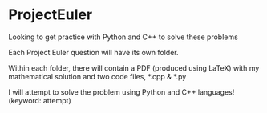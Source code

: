 # ProjectEuler
Looking to get practice with Python and C++ to solve these problems

Each Project Euler question will have its own folder.

Within each folder, there will contain a PDF (produced using LaTeX) with my mathematical solution and two code files, *.cpp & *.py

I will attempt to solve the problem using Python and C++ languages! (keyword: attempt)
